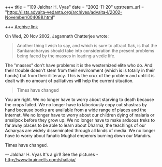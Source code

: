 +++
title = "109 Jaldhar H. Vyas"
date = "2002-11-20"
upstream_url = "https://lists.advaita-vedanta.org/archives/advaita-l/2002-November/004088.html"

+++
[Archive link](https://lists.advaita-vedanta.org/archives/advaita-l/2002-November/004088.html)

On Wed, 20 Nov 2002, Jagannath Chatterjee wrote:

> Another thing I wish to say, and which is sure to
> attract flak, is that the Sankaracharyas should take
> into consideration the present problems being faced by
> the masses in leading a vedic life.

The "masses" don't have problems it is the westernized elite who do.  And
their trouble doesn't stem from their environment (which is is totally in
their hands) but from their illiteracy.  This is the crux of the problem
and until it is dealt with no amount of palliatives will help the current
situation.

> Times have changed

You are right.  We no longer have to worry about starving to death
because the crops failed.  We no longer have to laboriously copy out
shastras by hand because books are available from a wide range of places
and the Internet.  We no longer have to worry about our children dying of
malaria or smallpox before they grow up.  We no longer have to make
arduous treks to far away places to be able to learn about Dharma, the
teachings of our Acharyas are widely disseminated through all kinds of
media.  We no longer have to worry about fanatic Mughal emperors burning
down our Mandirs.

Times have changed.

--
Jaldhar H. Vyas <jaldhar at braincells.com>
It's a girl! See the pictures - http://www.braincells.com/shailaja/

